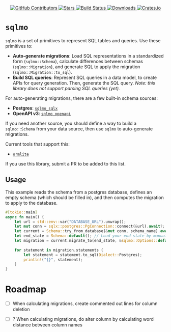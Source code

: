 <div id="top"></div>

<p align="center">
<a href="https://github.com/kurtbuilds/sqlmo/graphs/contributors">
    <img src="https://img.shields.io/github/contributors/kurtbuilds/sqlmo.svg?style=flat-square" alt="GitHub Contributors" />
</a>
<a href="https://github.com/kurtbuilds/sqlmo/stargazers">
    <img src="https://img.shields.io/github/stars/kurtbuilds/sqlmo.svg?style=flat-square" alt="Stars" />
</a>
<a href="https://github.com/kurtbuilds/sqlmo/actions">
    <img src="https://img.shields.io/github/actions/workflow/status/kurtbuilds/sqlmo/test.yaml?style=flat-square" alt="Build Status" />
</a>
<a href="https://crates.io/crates/sqlmo">
    <img src="https://img.shields.io/crates/d/sqlmo?style=flat-square" alt="Downloads" />
</a>
<a href="https://crates.io/crates/sqlmo">
    <img src="https://img.shields.io/crates/v/sqlmo?style=flat-square" alt="Crates.io" />
</a>

</p>

# `sqlmo`
`sqlmo` is a set of primitives to represent SQL tables and queries. Use these primitives to:
- **Auto-generate migrations**: Load SQL representations in a standardized form (`sqlmo::Schema`), calculate differences between 
schemas (`sqlmo::Migration`), and generate SQL to apply the migration (`sqlmo::Migration::to_sql`).
- **Build SQL queries**: Represent SQL queries in a data model, to create APIs for query generation. Then, generate the
SQL query. *Note: this library does not support parsing SQL queries (yet).*

For auto-generating migrations, there are a few built-in schema sources:
- **Postgres**: [`sqlmo_sqlx`](./sqlmo_sqlx)
- **OpenAPI v3**: [`sqlmo_openapi`](./sqlmo_openapi)

If you need another source, you should define a way to build a `sqlmo::Schema` from your data source, then use `sqlmo` 
to auto-generate migrations.

Current tools that support this:

- [`ormlite`](https://github.com/kurtbuilds/ormlite)

If you use this library, submit a PR to be added to this list.

## Usage

This example reads the schema from a postgres database, defines an empty schema (which should be filled in),
and then computes the migration to apply to the database.

```rust
#[tokio::main]
async fn main() {
    let url = std::env::var("DATABASE_URL").unwrap();
    let mut conn = sqlx::postgres::PgConnection::connect(&url).await?;
    let current = Schema::try_from_database(&mut conn, schema_name).await?;
    let end_state = Schema::default(); // Load your end-state by manually defining it, or building it from another source
    let migration = current.migrate_to(end_state, &sqlmo::Options::default());
    
    for statement in migration.statements {
        let statement = statement.to_sql(Dialect::Postgres);
        println!("{}", statement);
    }
}
```

# Roadmap

- [ ] When calculating migrations, create commented out lines for column deletion
- [ ] ? When calculating migrations, do alter column by calculating word distance between column names

